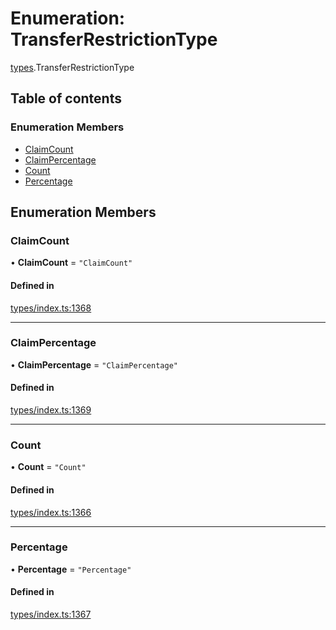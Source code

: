 # Enumeration: TransferRestrictionType

[types](../wiki/types).TransferRestrictionType

## Table of contents

### Enumeration Members

- [ClaimCount](../wiki/types.TransferRestrictionType#claimcount)
- [ClaimPercentage](../wiki/types.TransferRestrictionType#claimpercentage)
- [Count](../wiki/types.TransferRestrictionType#count)
- [Percentage](../wiki/types.TransferRestrictionType#percentage)

## Enumeration Members

### ClaimCount

• **ClaimCount** = ``"ClaimCount"``

#### Defined in

[types/index.ts:1368](https://github.com/PolymeshAssociation/polymesh-sdk/blob/07b115c8/src/types/index.ts#L1368)

___

### ClaimPercentage

• **ClaimPercentage** = ``"ClaimPercentage"``

#### Defined in

[types/index.ts:1369](https://github.com/PolymeshAssociation/polymesh-sdk/blob/07b115c8/src/types/index.ts#L1369)

___

### Count

• **Count** = ``"Count"``

#### Defined in

[types/index.ts:1366](https://github.com/PolymeshAssociation/polymesh-sdk/blob/07b115c8/src/types/index.ts#L1366)

___

### Percentage

• **Percentage** = ``"Percentage"``

#### Defined in

[types/index.ts:1367](https://github.com/PolymeshAssociation/polymesh-sdk/blob/07b115c8/src/types/index.ts#L1367)
